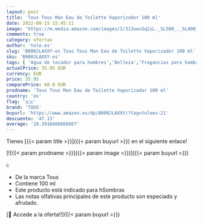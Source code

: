 ```yaml
---
layout: post
title: 'Tous Tous Man Eau de Toilette Vaporizador 100 ml'
date: 2022-08-15 15:45:11
image: 'https://m.media-amazon.com/images/I/313uwcGq2iL._SL500_._SL400_.jpg'
comments: true
category: ofertas
author: 'tole.es'
slug: 'B000JLAXXY-es Tous Tous Man Eau de Toilette Vaporizador 100 ml'
sku: 'B000JLAXXY-es'
tags: [ 'Agua de tocador para hombres','Belleza','Fragancias para hombres','Perfumes y fragancias','de','eau','toilette','tous','🇪🇸', ]
actualPrice: 35.95 EUR
currency: EUR
price: 35.95
comparePrice: 68.0 EUR
prodname: 'Tous Tous Man Eau de Toilette Vaporizador 100 ml'
country: 'es'
flag: '🇪🇸'
brand: 'TOUS'
buyurl: 'https://www.amazon.es/dp/B000JLAXXY/?tag=tolees-21'
descuento: '47.13'
average: '28.3916666666667'
---
```


Tienes [{{< param title >}}]({{< param buyurl >}}) en el siguiente enlace!

[![{{< param prodname >}}]({{< param image >}})]({{< param buyurl >}})

ℹ️:

- De la marca Tous
- Contiene 100 ml
- Este producto está indicado para hSombras
- Las notas olfativas principales de este producto son especiado y afrutado.

[🛒 Accede a la oferta!!]({{< param buyurl >}})

